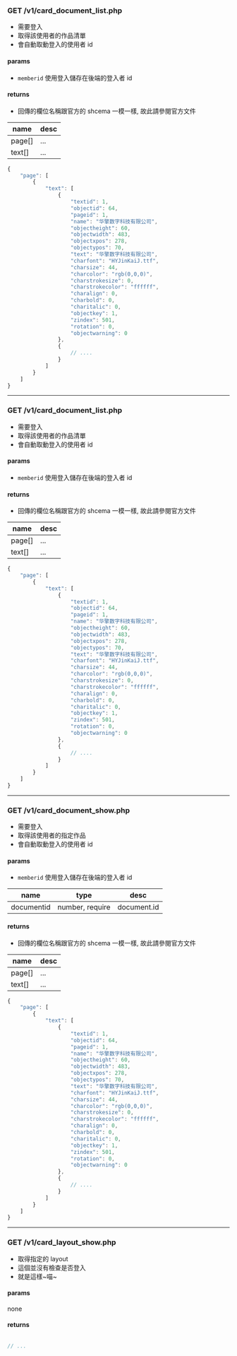 
### GET /v1/card_document_list.php

* 需要登入
* 取得該使用者的作品清單
* 會自動取動登入的使用者 id

#### params

* `memberid` 使用登入儲存在後端的登入者 id

#### returns

* 回傳的欄位名稱跟官方的 shcema 一模一樣, 故此請參閱官方文件

name | desc
---- | ----
page[] | ...
text[] | ...

``` js
{
	"page": [
		{
			"text": [
				{
					"textid": 1,
					"objectid": 64,
					"pageid": 1,
					"name": "华擎数字科技有限公司",
					"objectheight": 60,
					"objectwidth": 483,
					"objectxpos": 278,
					"objectypos": 70,
					"text": "华擎数字科技有限公司",
					"charfont": "HYJinKaiJ.ttf",
					"charsize": 44,
					"charcolor": "rgb(0,0,0)",
					"charstrokesize": 0,
					"charstrokecolor": "ffffff",
					"charalign": 0,
					"charbold": 0,
					"charitalic": 0,
					"objectkey": 1,
					"zindex": 501,
					"rotation": 0,
					"objectwarning": 0
				},
				{
					// ....
				}
			]
		}
	]
}
```

************

### GET /v1/card_document_list.php

* 需要登入
* 取得該使用者的作品清單
* 會自動取動登入的使用者 id

#### params

* `memberid` 使用登入儲存在後端的登入者 id

#### returns

* 回傳的欄位名稱跟官方的 shcema 一模一樣, 故此請參閱官方文件

name | desc
---- | ----
page[] | ...
text[] | ...

``` js
{
	"page": [
		{
			"text": [
				{
					"textid": 1,
					"objectid": 64,
					"pageid": 1,
					"name": "华擎数字科技有限公司",
					"objectheight": 60,
					"objectwidth": 483,
					"objectxpos": 278,
					"objectypos": 70,
					"text": "华擎数字科技有限公司",
					"charfont": "HYJinKaiJ.ttf",
					"charsize": 44,
					"charcolor": "rgb(0,0,0)",
					"charstrokesize": 0,
					"charstrokecolor": "ffffff",
					"charalign": 0,
					"charbold": 0,
					"charitalic": 0,
					"objectkey": 1,
					"zindex": 501,
					"rotation": 0,
					"objectwarning": 0
				},
				{
					// ....
				}
			]
		}
	]
}
```

**************

### GET /v1/card_document_show.php

* 需要登入
* 取得該使用者的指定作品
* 會自動取動登入的使用者 id

#### params

* `memberid` 使用登入儲存在後端的登入者 id

name | type | desc
---- | ---- | ----
documentid | number, require | document.id

#### returns

* 回傳的欄位名稱跟官方的 shcema 一模一樣, 故此請參閱官方文件

name | desc
---- | ----
page[] | ...
text[] | ...

``` js
{
	"page": [
		{
			"text": [
				{
					"textid": 1,
					"objectid": 64,
					"pageid": 1,
					"name": "华擎数字科技有限公司",
					"objectheight": 60,
					"objectwidth": 483,
					"objectxpos": 278,
					"objectypos": 70,
					"text": "华擎数字科技有限公司",
					"charfont": "HYJinKaiJ.ttf",
					"charsize": 44,
					"charcolor": "rgb(0,0,0)",
					"charstrokesize": 0,
					"charstrokecolor": "ffffff",
					"charalign": 0,
					"charbold": 0,
					"charitalic": 0,
					"objectkey": 1,
					"zindex": 501,
					"rotation": 0,
					"objectwarning": 0
				},
				{
					// ....
				}
			]
		}
	]
}
```

*************

### GET /v1/card_layout_show.php

* 取得指定的 layout
* 這個並沒有檢查是否登入
* 就是這樣~喵~

#### params

none

#### returns

``` js

// ...

```
